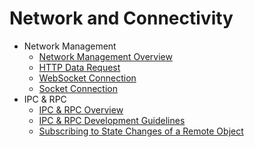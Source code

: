 # Network and Connectivity

- Network Management
    - [Network Management Overview](net-mgmt-overview.md)
    - [HTTP Data Request](http-request.md)
    - [WebSocket Connection](websocket-connection.md)
    - [Socket Connection](socket-connection.md)
- IPC & RPC
    - [IPC & RPC Overview](ipc-rpc-overview.md)
    - [IPC & RPC Development Guidelines](ipc-rpc-development-guideline.md)
    - [Subscribing to State Changes of a Remote Object](subscribe-remote-state.md)
